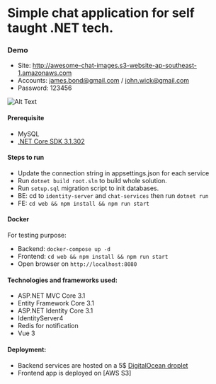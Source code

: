 # Simple chat application for self taught .NET tech.
### Demo
- Site: http://awesome-chat-images.s3-website-ap-southeast-1.amazonaws.com
- Accounts: james.bond@gmail.com / john.wick@gmail.com
- Password: 123456

![Alt Text](https://media.giphy.com/media/Iw2NotaxdgtOolwL7z/giphy.gif) 

#### Prerequisite

- MySQL
- [.NET Core SDK 3.1.302](https://www.microsoft.com/net/download/all)

#### Steps to run
- Update the connection string in appsettings.json for each service
- Run `dotnet build root.sln` to build whole solution.
- Run `setup.sql` migration script to init databases.
- BE: cd to `identity-server` and `chat-services` then run `dotnet run`
- FE: `cd web && npm install && npm run start`

#### Docker

For testing purpose:
- Backend: `docker-compose up -d`
- Frontend: `cd web && npm install && npm run start`
- Open browser on `http://localhost:8080`

#### Technologies and frameworks used:

- ASP.NET MVC Core 3.1
- Entity Framework Core 3.1
- ASP.NET Identity Core 3.1
- IdentityServer4
- Redis for notification
- Vue 3

#### Deployment:
- Backend services are hosted on a 5$ [DigitalOcean droplet](https://www.digitalocean.com/)
- Frontend app is deployed on [AWS S3]
